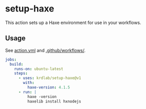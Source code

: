 # setup-haxe

This action sets up a Haxe environment for use in your workflows.

## Usage

See [action.yml](action.yml) and [.github/workflows/](.github/workflows/).

```yaml
jobs:
  build:
    runs-on: ubuntu-latest
    steps:
      - uses: krdlab/setup-haxe@v1
        with:
          haxe-version: 4.1.5
      - run: |
          haxe -version
          haxelib install hxnodejs
```
